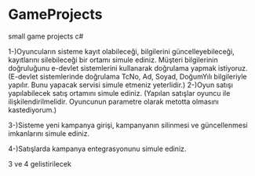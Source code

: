 # GameProjects
small game projects c#

1-)Oyuncuların sisteme kayıt olabileceği, bilgilerini güncelleyebileceği, kayıtlarını silebileceği bir ortamı simule ediniz. 
Müşteri bilgilerinin doğruluğunu e-devlet sistemlerini kullanarak doğrulama yapmak istiyoruz. 
(E-devlet sistemlerinde doğrulama TcNo, Ad, Soyad, DoğumYılı bilgileriyle yapılır. Bunu yapacak servisi simule etmeniz yeterlidir.)
2-)Oyun satışı yapılabilecek satış ortamını simule ediniz.
(Yapılan satışlar oyuncu ile ilişkilendirilmelidir. Oyuncunun parametre olarak metotta olmasını kastediyorum.)

3-)Sisteme yeni kampanya girişi, kampanyanın silinmesi ve güncellenmesi imkanlarını simule ediniz.

4-)Satışlarda kampanya entegrasyonunu simule ediniz.

3 ve 4 gelistirilecek
